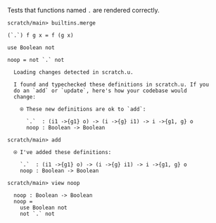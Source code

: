 Tests that functions named `.` are rendered correctly.

``` ucm :hide
scratch/main> builtins.merge
```

``` unison
(`.`) f g x = f (g x)

use Boolean not

noop = not `.` not
```

``` ucm :added-by-ucm
  Loading changes detected in scratch.u.

  I found and typechecked these definitions in scratch.u. If you
  do an `add` or `update`, here's how your codebase would
  change:

    ⍟ These new definitions are ok to `add`:
    
      `.`  : (i1 ->{g1} o) -> (i ->{g} i1) -> i ->{g1, g} o
      noop : Boolean -> Boolean
```

``` ucm
scratch/main> add

  ⍟ I've added these definitions:

    `.`  : (i1 ->{g1} o) -> (i ->{g} i1) -> i ->{g1, g} o
    noop : Boolean -> Boolean

scratch/main> view noop

  noop : Boolean -> Boolean
  noop =
    use Boolean not
    not `.` not
```

